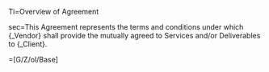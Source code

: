 Ti=Overview of Agreement

sec=This Agreement represents the terms and conditions under which {_Vendor} shall provide the mutually agreed to Services and/or Deliverables to {_Client}.

=[G/Z/ol/Base]
